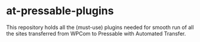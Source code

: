 # at-pressable-plugins
This repository holds all the (must-use) plugins needed for smooth run of all the sites transferred from WPCom to Pressable with Automated Transfer.

